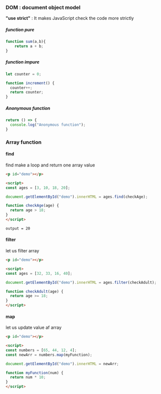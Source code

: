 ### DOM : document object model


**"use strict"** : It makes JavaScript check the code more strictly

##### function pure
```js
function sum(a,b){
    return a + b;
}
```

##### function impure
```js
let counter = 0;

function increment() {
  counter++;
  return counter;
}
```

##### Anonymous function
```js
return () => {
  console.log("Anonymous function");
}

```

### Array function

#### find
find make a loop and return one array value
```html
<p id="demo"></p>

<script>
const ages = [3, 10, 18, 20];

document.getElementById("demo").innerHTML = ages.find(checkAge);

function checkAge(age) {
  return age > 18;
}
</script>

output = 20
```

#### filter
let us filter array 

```html
<p id="demo"></p>

<script>
const ages = [32, 33, 16, 40];

document.getElementById("demo").innerHTML = ages.filter(checkAdult);

function checkAdult(age) {
  return age >= 18;
}
</script>
```

#### map
let us update value af array
```html
<p id="demo"></p>

<script>
const numbers = [65, 44, 12, 4];
const newArr = numbers.map(myFunction);

document.getElementById("demo").innerHTML = newArr;

function myFunction(num) {
  return num * 10;
}
</script>
```